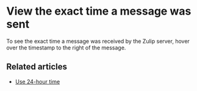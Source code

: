 # View the exact time a message was sent

To see the exact time a message was received by the Zulip server, hover over
the timestamp to the right of the message.

## Related articles

* [Use 24-hour time](/help/change-the-time-format)
